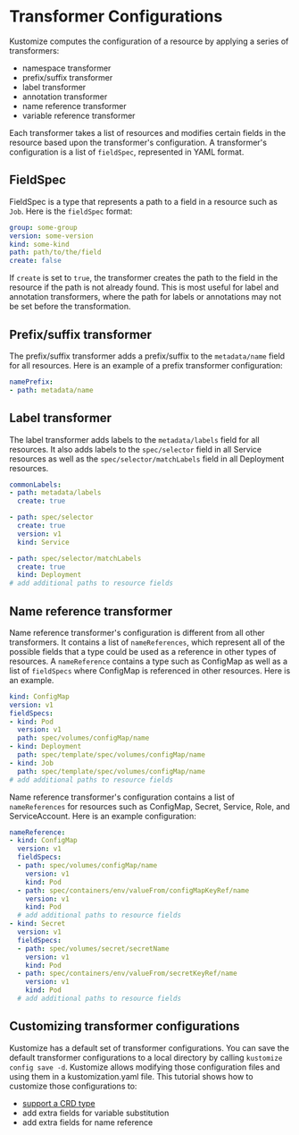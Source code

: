 # Transformer Configurations

Kustomize computes the configuration of a resource by applying a series of transformers:

- namespace transformer
- prefix/suffix transformer
- label transformer
- annotation transformer
- name reference transformer
- variable reference transformer

Each transformer takes a list of resources and modifies certain fields in the resource based upon the transformer's configuration. A transformer's configuration is a list of `fieldSpec`, represented in YAML format.

## FieldSpec

FieldSpec is a type that represents a path to a field in a resource such as `Job`. Here is the `fieldSpec` format:

```yaml
group: some-group
version: some-version
kind: some-kind
path: path/to/the/field
create: false
```

If `create` is set to `true`, the transformer creates the path to the field in the resource if the path is not already found. This is most useful for label and annotation transformers, where the path for labels or annotations may not be set before the transformation.

## Prefix/suffix transformer

The prefix/suffix transformer adds a prefix/suffix to the `metadata/name` field for all resources. Here is an example of a prefix transformer configuration:

```yaml
namePrefix:
- path: metadata/name
```

## Label transformer

The label transformer adds labels to the `metadata/labels` field for all resources. It also adds labels to the `spec/selector` field in all Service resources as well as the `spec/selector/matchLabels` field in all Deployment resources.

```yaml
commonLabels:
- path: metadata/labels
  create: true

- path: spec/selector
  create: true
  version: v1
  kind: Service

- path: spec/selector/matchLabels
  create: true
  kind: Deployment
# add additional paths to resource fields
```

## Name reference transformer

Name reference transformer's configuration is different from all other transformers. It contains a list of `nameReferences`, which represent all of the possible fields that a type could be used as a reference in other types of resources. A `nameReference` contains a type such as ConfigMap as well as a list of `fieldSpecs` where ConfigMap is referenced in other resources. Here is an example.

```yaml
kind: ConfigMap
version: v1
fieldSpecs:
- kind: Pod
  version: v1
  path: spec/volumes/configMap/name
- kind: Deployment
  path: spec/template/spec/volumes/configMap/name
- kind: Job
  path: spec/template/spec/volumes/configMap/name
# add additional paths to resource fields
```

Name reference transformer's configuration contains a list of `nameReferences` for resources such as ConfigMap, Secret, Service, Role, and ServiceAccount. Here is an example configuration:

```yaml
nameReference:
- kind: ConfigMap
  version: v1
  fieldSpecs:
  - path: spec/volumes/configMap/name
    version: v1
    kind: Pod
  - path: spec/containers/env/valueFrom/configMapKeyRef/name
    version: v1
    kind: Pod
  # add additional paths to resource fields
- kind: Secret
  version: v1
  fieldSpecs:
  - path: spec/volumes/secret/secretName
    version: v1
    kind: Pod
  - path: spec/containers/env/valueFrom/secretKeyRef/name
    version: v1
    kind: Pod
  # add additional paths to resource fields
```

## Customizing transformer configurations

Kustomize has a default set of transformer configurations. You can save the default transformer configurations
to a local directory by calling `kustomize config save -d`. Kustomize allows modifying those configuration files and using them in a kustomization.yaml file. This tutorial shows how to customize those configurations to:

- [support a CRD type](crd/README.md)
- add extra fields for variable substitution
- add extra fields for name reference
